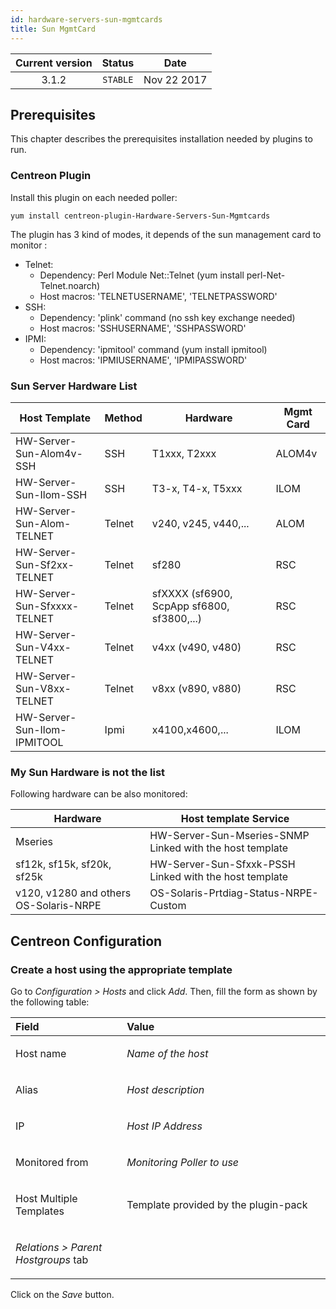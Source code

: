 ```yaml
---
id: hardware-servers-sun-mgmtcards
title: Sun MgmtCard
---
```


| Current version | Status | Date |
| :-: | :-: | :-: |
| 3.1.2 | `STABLE` | Nov 22 2017 |

## Prerequisites
This chapter describes the prerequisites installation needed by plugins
to run.

### Centreon Plugin
Install this plugin on each needed poller:

    yum install centreon-plugin-Hardware-Servers-Sun-Mgmtcards
 The plugin has 3 kind of modes, it depends of the sun management
card to monitor :

-   Telnet:
    -   Dependency: Perl Module Net::Telnet (yum
        install perl-Net-Telnet.noarch)
    -   Host macros: 'TELNETUSERNAME', 'TELNETPASSWORD'
-   SSH:
    -   Dependency: 'plink' command (no ssh key exchange needed)
    -   Host macros: 'SSHUSERNAME', 'SSHPASSWORD'
-   IPMI:
    -   Dependency: 'ipmitool' command (yum install ipmitool)
    -   Host macros: 'IPMIUSERNAME', 'IPMIPASSWORD'

### Sun Server Hardware List

| Host Template              | Method  | Hardware             |Mgmt Card  |
-----------------------------|---------|----------------------|-----------|
| HW-Server-Sun-Alom4v-SSH   | SSH     | T1xxx, T2xxx         | ALOM4v    |
| HW-Server-Sun-Ilom-SSH     | SSH     | T3-x, T4-x, T5xxx    | ILOM      |
| HW-Server-Sun-Alom-TELNET  | Telnet  | v240, v245, v440,... | ALOM      |
| HW-Server-Sun-Sf2xx-TELNET | Telnet  | sf280                | RSC       |
| HW-Server-Sun-Sfxxxx-TELNET| Telnet  | sfXXXX (sf6900, ScpApp sf6800, sf3800,...)| RSC |
| HW-Server-Sun-V4xx-TELNET  | Telnet  | v4xx (v490, v480)    | RSC       |
| HW-Server-Sun-V8xx-TELNET  | Telnet  | v8xx (v890, v880)    | RSC       |
| HW-Server-Sun-Ilom-IPMITOOL| Ipmi    | x4100,x4600,...      | ILOM      |

### My Sun Hardware is not the list
Following hardware can be also monitored:

| Hardware                               | Host template Service                                     |
-----------------------------------------|------------------------------------------------------------
| Mseries                                | HW-Server-Sun-Mseries-SNMP Linked with the host template  |
| sf12k, sf15k, sf20k, sf25k             | HW-Server-Sun-Sfxxk-PSSH Linked with the host template    |
| v120, v1280 and others OS-Solaris-NRPE | OS-Solaris-Prtdiag-Status-NRPE-Custom                     |


## Centreon Configuration
### Create a host using the appropriate template
Go to *Configuration &gt; Hosts* and click *Add*. Then, fill the form as
shown by the following table:

<table>
<colgroup>
<col width="35%" />
<col width="64%" />
</colgroup>
<thead>
<tr class="header">
<th align="left">Field</th>
<th align="left">Value</th>
</tr>
</thead>
<tbody>
<tr class="odd">
<td align="left"><p>Host name</p></td>
<td align="left"><p><em>Name of the host</em></p></td>
</tr>
<tr class="even">
<td align="left"><p>Alias</p></td>
<td align="left"><p><em>Host description</em></p></td>
</tr>
<tr class="odd">
<td align="left"><p>IP</p></td>
<td align="left"><p><em>Host IP Address</em></p></td>
</tr>
<tr class="even">
<td align="left"><p>Monitored from</p></td>
<td align="left"><p><em>Monitoring Poller to use</em></p></td>
</tr>
<tr class="odd">
<td align="left"><p>Host Multiple Templates</p></td>
<td align="left"><p>Template provided by the plugin-pack</p></td>
</tr>
<tr class="even">
<td align="left"><p><em>Relations &gt; Parent Hostgroups</em> tab</p></td>
<td align="left"></td>
</tr>
</tbody>
</table>

Click on the *Save* button.

